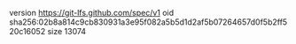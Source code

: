 version https://git-lfs.github.com/spec/v1
oid sha256:02b8a814c9cb830931a3e95f082a5b5d1d2af5b07264657d0f5b2ff520c16052
size 13074
